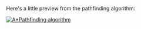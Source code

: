 Here's a little preview from the pathfinding algorithm:

[![A*Pathfinding algorithm](https://i.imgur.com/XeCYw3i.gif)](https://i.imgur.com/XeCYw3i.gif)
